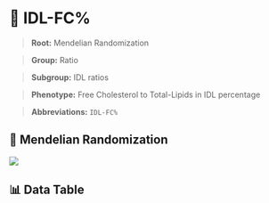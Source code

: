 # 🧪 IDL-FC%

> **Root:** Mendelian Randomization

> **Group:** Ratio  

> **Subgroup:** IDL ratios

> **Phenotype:** Free Cholesterol to Total-Lipids in IDL percentage  

> **Abbreviations:** `IDL-FC%`

## 🧬 Mendelian Randomization  

<img src="/MR/Figures/Inverse/IDLhengxianFCbaifenhao.png"/>


## 📊 Data Table


<CsvTableMRI src="/public/MR/Data/Inverse/IDLhengxianFCbaifenhao.csv"/>
